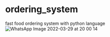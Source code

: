 # ordering_system
fast food ordering system with python language
![WhatsApp Image 2022-03-29 at 20 00 14](https://user-images.githubusercontent.com/86577937/171758095-167020c0-2776-4ebc-9366-a6a08bce10fc.jpeg)
